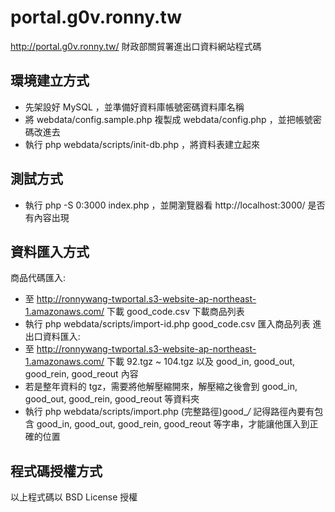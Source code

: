 # portal.g0v.ronny.tw
http://portal.g0v.ronny.tw/ 財政部關貿署進出口資料網站程式碼

環境建立方式
------------
* 先架設好 MySQL ，並準備好資料庫帳號密碼資料庫名稱
* 將 webdata/config.sample.php 複製成 webdata/config.php ，並把帳號密碼改進去
* 執行 php webdata/scripts/init-db.php ，將資料表建立起來

測試方式
--------
* 執行 php -S 0:3000 index.php ，並開瀏覽器看 http://localhost:3000/ 是否有內容出現

資料匯入方式
------------
商品代碼匯入:
* 至 http://ronnywang-twportal.s3-website-ap-northeast-1.amazonaws.com/ 下載 good_code.csv 下載商品列表
* 執行 php webdata/scripts/import-id.php good_code.csv 匯入商品列表
進出口資料匯入:
* 至 http://ronnywang-twportal.s3-website-ap-northeast-1.amazonaws.com/ 下載 92.tgz ~ 104.tgz 以及 good_in, good_out, good_rein, good_reout 內容
* 若是整年資料的 tgz，需要將他解壓縮開來，解壓縮之後會到 good_in, good_out, good_rein, good_reout 等資料夾
* 執行 php webdata/scripts/import.php (完整路徑)good_*/*  記得路徑內要有包含 good_in, good_out, good_rein, good_reout 等字串，才能讓他匯入到正確的位置

程式碼授權方式
--------------
以上程式碼以 BSD License 授權
